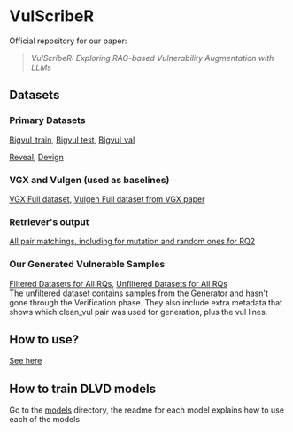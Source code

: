 # VulScribeR

Official repository for our paper:
> *VulScribeR: Exploring RAG-based Vulnerability Augmentation with LLMs*
## Datasets

### Primary Datasets
[Bigvul_train](https://github.com/VulScribeR/VulScribeR/releases/download/Dataset/bigvul_train.zip),
[Bigvul test](https://github.com/VulScribeR/VulScribeR/releases/download/Dataset/bigvul_test.zip),
[Bigvul_val](https://github.com/VulScribeR/VulScribeR/releases/download/Dataset/bigvul_val.zip)

[Reveal](https://github.com/VulScribeR/VulScribeR/releases/download/Dataset/reveal_ds.zip),
[Devign](https://github.com/VulScribeR/VulScribeR/releases/download/Dataset/devign_ds.zip)

### VGX and Vulgen (used as baselines)
[VGX Full dataset](https://github.com/VulScribeR/VulScribeR/releases/download/Dataset/vgx_full.zip),
[Vulgen Full dataset from VGX paper](https://github.com/VulScribeR/VulScribeR/releases/download/Dataset/vulgen_full.zip)

### Retriever's output
[All pair matchings, including for mutation and random ones for RQ2](https://github.com/VulScribeR/VulScribeR/releases/download/Dataset/Retriever_Results.zip)

### Our Generated Vulnerable Samples
[Filtered Datasets for All RQs](https://github.com/VulScribeR/VulScribeR/releases/download/Dataset/generated_filtered.rar),
[Unfiltered Datasets for All RQs](https://github.com/VulScribeR/VulScribeR/releases/download/Dataset/generated_raw.zip)\
The unfiltered dataset contains samples from the Generator and hasn't gone through the Verification phase. They also include extra metadata that shows which clean_vul pair was used for generation, plus the vul lines.

## How to use?
[See here](https://github.com/VulScribeR/VulScribeR/blob/main/code/readme.md)

## How to train DLVD models
Go to the [models](https://github.com/VulScribeR/VulScribeR/tree/main/models) directory, the readme for each model explains how to use each of the models
